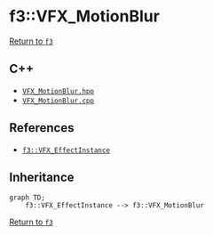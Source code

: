 # f3::VFX_MotionBlur

[Return to `f3`](/docs/f3.md)

## C++

- [`VFX_MotionBlur.hpp`](/src/f3/VFX_MotionBlur.hpp)
- [`VFX_MotionBlur.cpp`](/src/f3/VFX_MotionBlur.cpp)

## References

- [`f3::VFX_EffectInstance`](/docs/f3/VFX_EffectInstance.md)

## Inheritance

```mermaid
graph TD;
    f3::VFX_EffectInstance --> f3::VFX_MotionBlur
```

[Return to `f3`](/docs/f3.md)